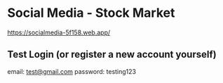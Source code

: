 # Social Media - Stock Market

https://socialmedia-5f158.web.app/


## Test Login (or register a new account yourself)
email: test@gmail.com
password: testing123


